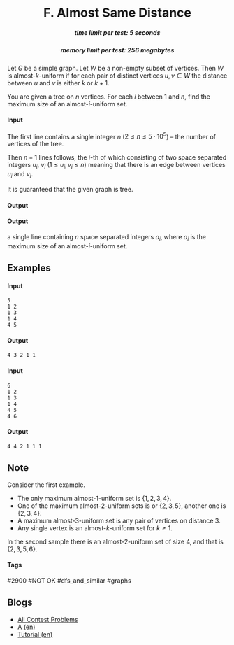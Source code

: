 <h1 style='text-align: center;'> F. Almost Same Distance</h1>

<h5 style='text-align: center;'>time limit per test: 5 seconds</h5>
<h5 style='text-align: center;'>memory limit per test: 256 megabytes</h5>

Let $G$ be a simple graph. Let $W$ be a non-empty subset of vertices. Then $W$ is almost-$k$-uniform if for each pair of distinct vertices $u,v \in W$ the distance between $u$ and $v$ is either $k$ or $k+1$.

You are given a tree on $n$ vertices. For each $i$ between $1$ and $n$, find the maximum size of an almost-$i$-uniform set.

#### Input

The first line contains a single integer $n$ ($2 \leq n \leq 5 \cdot 10^5$) – the number of vertices of the tree.

Then $n-1$ lines follows, the $i$-th of which consisting of two space separated integers $u_i$, $v_i$ ($1 \leq u_i, v_i \leq n$) meaning that there is an edge between vertices $u_i$ and $v_i$. 

It is guaranteed that the given graph is tree. 

#### Output

#### Output

 a single line containing $n$ space separated integers $a_i$, where $a_i$ is the maximum size of an almost-$i$-uniform set.

## Examples

#### Input


```text
5
1 2
1 3
1 4
4 5
```
#### Output


```text
4 3 2 1 1
```
#### Input


```text
6
1 2
1 3
1 4
4 5
4 6
```
#### Output


```text
4 4 2 1 1 1
```
## Note

Consider the first example. 

* The only maximum almost-$1$-uniform set is $\{1, 2, 3, 4\}$.
* One of the maximum almost-$2$-uniform sets is or $\{2, 3, 5\}$, another one is $\{2, 3, 4\}$.
* A maximum almost-$3$-uniform set is any pair of vertices on distance $3$.
* Any single vertex is an almost-$k$-uniform set for $k \geq 1$.

In the second sample there is an almost-$2$-uniform set of size $4$, and that is $\{2, 3, 5, 6\}$.



#### Tags 

#2900 #NOT OK #dfs_and_similar #graphs 

## Blogs
- [All Contest Problems](../Codeforces_Global_Round_6.md)
- [A (en)](../blogs/A_(en).md)
- [Tutorial (en)](../blogs/Tutorial_(en).md)
